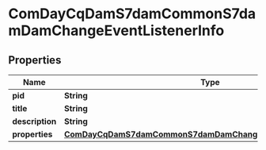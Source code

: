 

# ComDayCqDamS7damCommonS7damDamChangeEventListenerInfo

## Properties

Name | Type | Description | Notes
------------ | ------------- | ------------- | -------------
**pid** | **String** |  |  [optional]
**title** | **String** |  |  [optional]
**description** | **String** |  |  [optional]
**properties** | [**ComDayCqDamS7damCommonS7damDamChangeEventListenerProperties**](ComDayCqDamS7damCommonS7damDamChangeEventListenerProperties.md) |  |  [optional]



